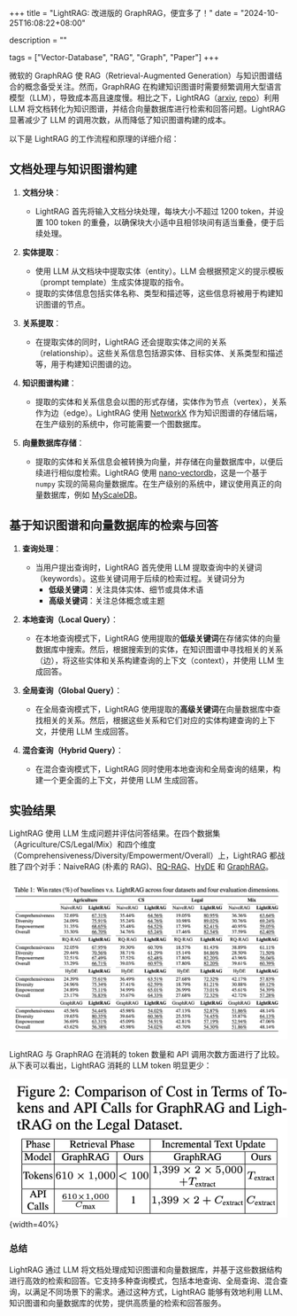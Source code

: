 +++
title = "LightRAG: 改进版的 GraphRAG，便宜多了！"
date = "2024-10-25T16:08:22+08:00"

description = ""

tags = ["Vector-Database", "RAG", "Graph", "Paper"]
+++

微软的 GraphRAG 使 RAG（Retrieval-Augmented Generation）与知识图谱结合的概念备受关注。然而，GraphRAG 在构建知识图谱时需要频繁调用大型语言模型（LLM），导致成本高且速度慢。相比之下，LightRAG（[arxiv](https://arxiv.org/abs/2410.05779v1), [repo](https://github.com/HKUDS/LightRAG)）利用 LLM 将文档转化为知识图谱，并结合向量数据库进行检索和回答问题。LightRAG 显著减少了 LLM 的调用次数，从而降低了知识图谱构建的成本。

以下是 LightRAG 的工作流程和原理的详细介绍：

## 文档处理与知识图谱构建

1. **文档分块**：
   - LightRAG 首先将输入文档分块处理，每块大小不超过 1200 token，并设置 100 token 的重叠，以确保块大小适中且相邻块间有适当重叠，便于后续处理。

2. **实体提取**：
   - 使用 LLM 从文档块中提取实体（entity）。LLM 会根据预定义的提示模板（prompt template）生成实体提取的指令。
   - 提取的实体信息包括实体名称、类型和描述等，这些信息将被用于构建知识图谱的节点。

3. **关系提取**：
   - 在提取实体的同时，LightRAG 还会提取实体之间的关系（relationship）。这些关系信息包括源实体、目标实体、关系类型和描述等，用于构建知识图谱的边。

4. **知识图谱构建**：
   - 提取的实体和关系信息会以图的形式存储，实体作为节点（vertex），关系作为边（edge）。LightRAG 使用 [NetworkX](https://networkx.org/) 作为知识图谱的存储后端，在生产级别的系统中，你可能需要一个图数据库。

5. **向量数据库存储**：
   - 提取的实体和关系信息会被转换为向量，并存储在向量数据库中，以便后续进行相似度检索。LightRAG 使用 [nano-vectordb](https://github.com/gusye1234/nano-vectordb)，这是一个基于 `numpy` 实现的简易向量数据库。在生产级别的系统中，建议使用真正的向量数据库，例如 [MyScaleDB](https://github.com/myscale/MyScaleDB)。

## 基于知识图谱和向量数据库的检索与回答

1. **查询处理**：
   - 当用户提出查询时，LightRAG 首先使用 LLM 提取查询中的关键词（keywords）。这些关键词用于后续的检索过程。关键词分为
     - **低级关键词**：关注具体实体、细节或具体术语
     - **高级关键词**：关注总体概念或主题

2. **本地查询（Local Query）**：
   - 在本地查询模式下，LightRAG 使用提取的**低级关键词**在存储实体的向量数据库中搜索。然后，根据搜索到的实体，在知识图谱中寻找相关的关系（边），将这些实体和关系构建查询的上下文（context），并使用 LLM 生成回答。

3. **全局查询（Global Query）**：
   - 在全局查询模式下，LightRAG 使用提取的**高级关键词**在向量数据库中查找相关的关系。然后，根据这些关系和它们对应的实体构建查询的上下文，并使用 LLM 生成回答。

4. **混合查询（Hybrid Query）**：
   - 在混合查询模式下，LightRAG 同时使用本地查询和全局查询的结果，构建一个更全面的上下文，并使用 LLM 生成回答。

## 实验结果

LightRAG 使用 LLM 生成问题并评估问答结果。在四个数据集（Agriculture/CS/Legal/Mix）和四个维度（Comprehensiveness/Diversity/Empowerment/Overall）上，LightRAG 都战胜了四个对手：NaiveRAG (朴素的 RAG)、[RQ-RAG](https://arxiv.org/abs/2404.00610)、[HyDE](https://arxiv.org/abs/2212.10496) 和 [GraphRAG](https://arxiv.org/abs/2404.16130)。

![LightRAG 评估结果](lightrag-evaluation.png)

LightRAG 与 GraphRAG 在消耗的 token 数量和 API 调用次数方面进行了比较。从下表可以看出，LightRAG 消耗的 LLM token 明显更少：

![LightRAG 与 GraphRAG 的比较](cost-comparison.png){width=40%}

### 总结

LightRAG 通过 LLM 将文档处理成知识图谱和向量数据库，并基于这些数据结构进行高效的检索和回答。它支持多种查询模式，包括本地查询、全局查询、混合查询，以满足不同场景下的需求。通过这种方式，LightRAG 能够有效地利用 LLM、知识图谱和向量数据库的优势，提供高质量的检索和回答服务。
